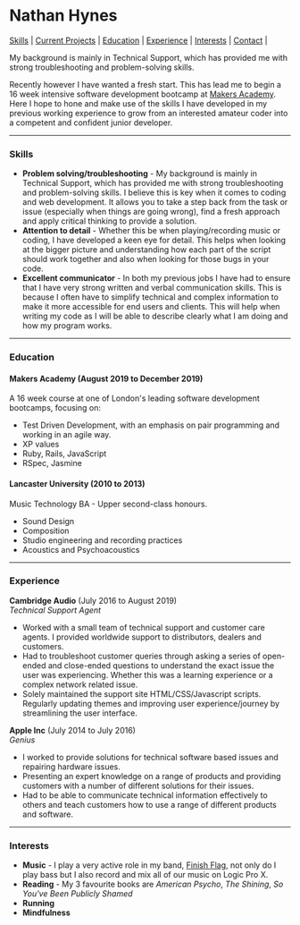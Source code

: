 # Nathan Hynes

[Skills](#skills) | [Current Projects](#projects) | [Education](#education) | [Experience](#experience) | [Interests](#interests) | [Contact](#contact) |

My background is mainly in Technical Support, which has provided me with strong troubleshooting and problem-solving skills.

Recently however I have wanted a fresh start. This has lead me to begin a 16 week intensive software development bootcamp at [Makers Academy](https://github.com/makersacademy). Here I hope to hone and make use of the skills I have developed in my previous working experience to grow from an interested amateur coder into a competent and confident junior developer.

***

### <a name="skills">Skills</a>

- **Problem solving/troubleshooting** - My background is mainly in Technical Support, which has provided me with strong troubleshooting and problem-solving skills. I believe this is key when it comes to coding and web development. It allows you to take a step back from the task or issue (especially when things are going wrong), find a fresh approach and apply critical thinking to provide a solution.
- **Attention to detail** - Whether this be when playing/recording music or coding, I have developed a keen eye for detail. This helps when looking at the bigger picture and understanding how each part of the script should work together and also when looking for those bugs in your code.
- **Excellent communicator** -  In both my previous jobs I have had to ensure that I have very strong written and verbal communication skills. This is because I often have to simplify technical and complex information to make it more accessible for end users and clients. This will help when writing my code as I will be able to describe clearly what I am doing and how my program works.

***

### <a name="education">Education</a>

#### Makers Academy (August 2019 to December 2019)
A 16 week course at one of London's leading software development bootcamps, focusing on:
- Test Driven Development, with an emphasis on pair programming and working in an agile way.
- XP values
- Ruby, Rails, JavaScript
- RSpec, Jasmine

#### Lancaster University (2010 to 2013)
Music Technology BA - Upper second-class honours.
- Sound Design
- Composition
- Studio engineering and recording practices
- Acoustics and Psychoacoustics

***

### <a name="experience">Experience</a>

**Cambridge Audio** (July 2016 to August 2019)    
*Technical Support Agent*  
- Worked with a small team of technical support and customer care agents. I provided worldwide support to distributors, dealers and customers.
- Had to troubleshoot customer queries through asking a series of open-ended and close-ended questions to understand the exact issue the user was experiencing. Whether this was a learning experience or a complex network related issue.
- Solely maintained the support site HTML/CSS/Javascript scripts. Regularly updating themes and improving user experience/journey by streamlining the user interface.

**Apple Inc** (July 2014 to July 2016)   
*Genius*  
- I worked to provide solutions for technical software based issues and repairing hardware issues.
- Presenting an expert knowledge on a range of products and providing customers with a number of different solutions for their issues.
- Had to be able to communicate technical information effectively to others and teach customers how to use a range of different products and software.

***

### <a name="interests">Interests</a>

 - **Music** - I play a very active role in my band, [Finish Flag](https://bit.ly/2VYK3MR), not only do I play bass but I also record and mix all of our music on Logic Pro X.
 - **Reading** - My 3 favourite books are *American Psycho*, *The Shining*, *So You've Been Publicly Shamed*
 - **Running**
 - **Mindfulness**
